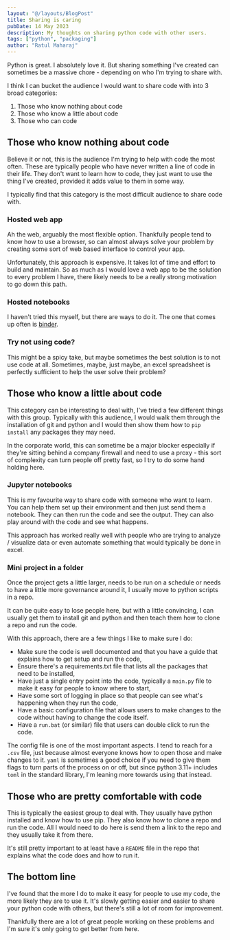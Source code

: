 ```yaml
---
layout: "@/layouts/BlogPost"
title: Sharing is caring
pubDate: 14 May 2023
description: My thoughts on sharing python code with other users.
tags: ["python", "packaging"]
author: "Ratul Maharaj"
---
```


Python is great. I absolutely love it. But sharing something I've created can sometimes be a massive chore - depending on who I'm trying to share with.

I think I can bucket the audience I would want to share code with into 3 broad categories:

1. Those who know nothing about code
2. Those who know a little about code
3. Those who can code

## Those who know nothing about code

Believe it or not, this is the audience I'm trying to help with code the most often. These are typically people who have never written a line of code in their life. They don't want to learn how to code, they just want to use the thing I've created, provided it adds value to them in some way.

I typically find that this category is the most difficult audience to share code with.

### Hosted web app

Ah the web, arguably the most flexible option. Thankfully people tend to know how to use a browser, so can almost always solve your problem by creating some sort of web based interface to control your app.

Unfortunately, this approach is expensive. It takes lot of time and effort to build and maintain. So as much as I would love a web app to be the solution to every problem I have, there likely needs to be a really strong motivation to go down this path.

### Hosted notebooks

I haven't tried this myself, but there are ways to do it. The one that comes up often is [binder](https://mybinder.org).

### Try not using code?

This might be a spicy take, but maybe sometimes the best solution is to not use code at all. Sometimes, maybe, just maybe, an excel spreadsheet is perfectly sufficient to help the user solve their problem?

## Those who know a little about code

This category can be interesting to deal with, I've tried a few different things with this group. Typically with this audience, I would walk them through the installation of git and python and I would then show them how to  `pip install` any packages they may need.

In the corporate world, this can sometime be a major blocker especially if they're sitting behind a company firewall and need to use a proxy - this sort of complexity can turn people off pretty fast, so I try to do some hand holding here.

### Jupyter notebooks

This is my favourite way to share code with someone who want to learn. You can help them set up their environment and then just send them a notebook. They can then run the code and see the output. They can also play around with the code and see what happens.

This approach has worked really well with people who are trying to analyze / visualize data or even automate something that would typically be done in excel.

### Mini project in a folder

Once the project gets a little larger, needs to be run on a schedule or needs to have a little more governance around it, I usually move to python scripts in a repo.

It can be quite easy to lose people here, but with a little convincing, I can usually get them to install git and python and then teach them how to clone a repo and run the code.

With this approach, there are a few things I like to make sure I do:

- Make sure the code is well documented and that you have a guide that explains how to get setup and run the code,
- Ensure there's a requirements.txt file that lists all the packages that need to be installed,
- Have just a single entry point into the code, typically a `main.py` file to make it easy for people to know where to start,
- Have some sort of logging in place so that people can see what's happening when they run the code,
- Have a basic configuration file that allows users to make changes to the code without having to change the code itself.
- Have a `run.bat` (or similar) file that users can double click to run the code.

The config file is one of the most important aspects. I tend to reach for a `.csv` file, just because almost everyone knows how to open those and make changes to it. `yaml` is sometimes a good choice if you need to give them flags to turn parts of the process on or off, but since python 3.11+ includes `toml` in the standard library, I'm leaning more towards using that instead.

## Those who are pretty comfortable with code

This is typically the easiest group to deal with. They usually have python installed and know how to use pip. They also know how to clone a repo and run the code. All I would need to do here is send them a link to the repo and they usually take it from there.

It's still pretty important to at least have a `README` file in the repo that explains what the code does and how to run it.

## The bottom line

I've found that the more I do to make it easy for people to use my code, the more likely they are to use it. It's slowly getting easier and easier to share your python code with others, but there's still a lot of room for improvement.

Thankfully there are a lot of great people working on these problems and I'm sure it's only going to get better from here.
